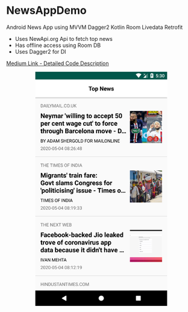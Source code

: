 # NewsAppDemo
Android News App using MVVM Dagger2 Kotlin Room Livedata Retrofit

- Uses NewApi.org Api to fetch top news<br/>
- Has offline access using Room DB<br/>
- Uses Dagger2 for DI<br/>

[Medium Link - Detailed Code Description](https://medium.com/@madhavbansal23/a-simple-android-news-app-using-kotlin-mvvm-dagger2-room-retrofit-newsapi-org-5a7186a09bc6)
<br/>
<p align="center">
  <img src="https://raw.githubusercontent.com/madhavbansal23/NewsAppDemo/master/app/src/main/res/drawable/news.png" width="350" title="hover text">
</p>
